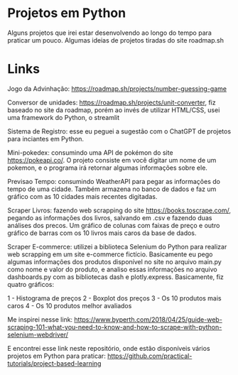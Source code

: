 # Projetos em Python
Alguns projetos que irei estar desenvolvendo ao longo do tempo para praticar um pouco. Algumas ideias de projetos tiradas do site roadmap.sh

# Links 

Jogo da Advinhação: https://roadmap.sh/projects/number-guessing-game

Conversor de unidades: https://roadmap.sh/projects/unit-converter, fiz baseado no site da roadmap, porém ao invés de utilizar HTML/CSS, usei uma framework do Python, o streamlit

Sistema de Registro: esse eu peguei a sugestão com o ChatGPT de projetos para inciantes em Python.

Mini-pokedex: consumindo uma API de pokémon do site https://pokeapi.co/. O projeto consiste em você digitar um nome de um pokemon, e o programa irá retornar algumas informações sobre ele. 

Previsao Tempo: consumindo WeatherAPI para pegar as informações do tempo de uma cidade. Também armazena no banco de dados e faz um gráfico com as 10 cidades mais recentes digitadas.

Scraper Livros: fazendo web scrapping do site https://books.toscrape.com/, pegando as informações dos livros, salvando em .csv e fazendo duas análises dos precos. Um gráfico de colunas com faixas de preço e outro gráfico de barras com os 10 livros mais caros da base de dados.

Scraper E-commerce: utilizei a biblioteca Selenium do Python para realizar web scrapping em um site e-commerce fictício. Basicamente eu pego algumas informações dos produtos disponível no site no arquivo main.py como nome e valor do produto, e analiso
essas informações no arquivo dashboards.py com as bibliotecas dash e plotly.express. Basicamente, fiz quatro gráficos:

1 - Histograma de preços
2 - Boxplot dos preços 
3 - Os 10 produtos mais caros
4 - Os 10 produtos melhor avaliados

Me inspirei nesse link: https://www.byperth.com/2018/04/25/guide-web-scraping-101-what-you-need-to-know-and-how-to-scrape-with-python-selenium-webdriver/

E encontrei esse link neste repositório, onde estão disponíveis vários projetos em Python para praticar: https://github.com/practical-tutorials/project-based-learning
